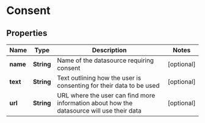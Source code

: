 
# Consent

## Properties
Name | Type | Description | Notes
------------ | ------------- | ------------- | -------------
**name** | **String** | Name of the datasource requiring consent |  [optional]
**text** | **String** | Text outlining how the user is consenting for their data to be used |  [optional]
**url** | **String** | URL where the user can find more information about how the datasource will use their data |  [optional]



